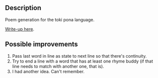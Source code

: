 ## Description
Poem generation for the toki pona language.

[Write-up here](https://kevingal.com/blog/toki-poetry.html).

## Possible improvements
1. Pass last word in line as state to next line so that there's continuity.
2. Try to end a line with a word that has at least one rhyme buddy (if that line needs to match with another one, that is).
3. I had another idea. Can't remember.
